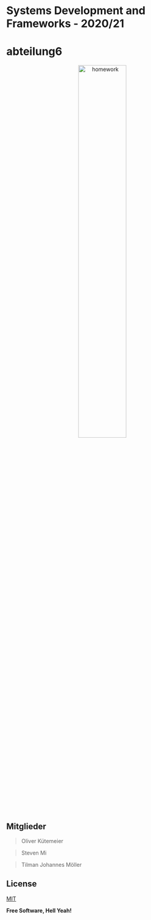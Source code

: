 # Systems Development and Frameworks - 2020/21
# abteilung6

<p align="center">
  <img src="https://media.giphy.com/media/xThuWu82QD3pj4wvEQ/giphy.gif" alt="homework" width="50%">
<p>


Mitglieder
----

> Oliver Kütemeier

> Steven Mi

> Tilman Johannes Möller


License
----
[MIT](https://de.wikipedia.org/wiki/MIT-Lizenz#:~:text=Die%20MIT%2DLizenz%2C%20auch%20X,freiz%C3%BCgige%20Open%2DSource%2DLizenz.)



**Free Software, Hell Yeah!**

